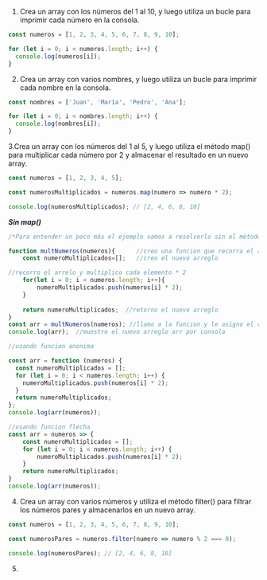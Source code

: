 1. Crea un array con los números del 1 al 10, y luego utiliza un bucle para imprimir cada número en la consola.

```js
const numeros = [1, 2, 3, 4, 5, 6, 7, 8, 9, 10];

for (let i = 0; i < numeros.length; i++) {
  console.log(numeros[i]);
}

```
2. Crea un array con varios nombres, y luego utiliza un bucle para imprimir cada nombre en la consola.

```js
const nombres = ['Juan', 'María', 'Pedro', 'Ana'];

for (let i = 0; i < nombres.length; i++) {
  console.log(nombres[i]);
}

```
3.Crea un array con los números del 1 al 5, y luego utiliza el método map() para multiplicar cada número por 2 y almacenar el resultado en un nuevo array.
```js
const numeros = [1, 2, 3, 4, 5];

const numerosMultiplicados = numeros.map(numero => numero * 2);

console.log(numerosMultiplicados); // [2, 4, 6, 8, 10]

```
***Sin map()***
```js
/*Para entender un poco más el ejemplo vamos a resolverlo sin el método map()*/

function multNumeros(numeros){      //creo una funcion que recorra el arreglo y multiplique a cada elemento * 2
    const numeroMultiplicados=[];   //creo el nuevo arreglo

//recorro el arrelo y multiplico cada elemento * 2
    for(let i = 0; i < numeros.length; i++){
        numeroMultiplicados.push(numeros[i] * 2);
    }
    
    return numeroMultiplicados;  //retorno el nuevo arreglo
}
const arr = multNumeros(numeros); //llamo a la funcion y le asigno el valor retornado a la constante arr
console.log(arr);  //muestro el nuevo arreglo arr por consola
```

```js
//usando funcion anonima

const arr = function (numeros) {
  const numeroMultiplicados = [];
  for (let i = 0; i < numeros.length; i++) {
    numeroMultiplicados.push(numeros[i] * 2);
  }
  return numeroMultiplicados;
};
console.log(arr(numeros));

```

```js 
//usando funcion flecha
const arr = numeros => {
    const numeroMultiplicados = [];
    for (let i = 0; i < numeros.length; i++) {
        numeroMultiplicados.push(numeros[i] * 2);
    }   
    return numeroMultiplicados;
}
console.log(arr(numeros));
```

4. Crea un array con varios números y utiliza el método filter() para filtrar los números pares y almacenarlos en un nuevo array.

```js
const numeros = [1, 2, 3, 4, 5, 6, 7, 8, 9, 10];

const numerosPares = numeros.filter(numero => numero % 2 === 0);

console.log(numerosPares); // [2, 4, 6, 8, 10]

```

5. 





